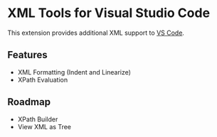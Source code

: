 # XML Tools for Visual Studio Code
This extension provides additional XML support to [VS Code](https://code.visualstudio.com).

## Features
* XML Formatting (Indent and Linearize)
* XPath Evaluation

## Roadmap
* XPath Builder
* View XML as Tree